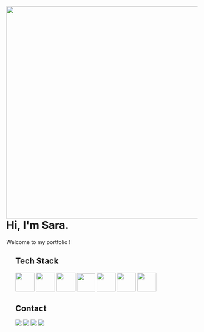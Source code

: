 <img align="right" src="https://user-images.githubusercontent.com/98292860/179035132-2e73c22f-b3b0-4c7d-bffd-0ce94daa68f8.gif" height="560px">

<h1>Hi, I'm Sara.  </h1>
<p> Welcome to my portfolio !</p>

<ul>

## Tech Stack

<img src="https://cdn-icons-png.flaticon.com/512/524/524545.png" width="50px;">
<img src="https://diegomariano.com/wp-content/uploads/2020/08/logo-2582747_640-e1597771254582.png" width="50px;">
<img src="https://logospng.org/download/javascript/logo-javascript-1024.png" width="50px;">

<img src="https://avatars.githubusercontent.com/u/18133?s=200&v=4" width="48px;">
 <img src="http://victorvhpg.github.io/minicurso-react.js/slides/img/logo.png" width="50px">
<img src="https://miro.medium.com/max/400/1*tfZa4vsI6UusJYt_fzvGnQ.png"  width="50px;">
<img src="https://assets.asana.biz/transform/ba9b63a3-f255-4088-b5fe-14ab4628f50b/logo-app-figma" width="50px;" >

## Contact 

  <a href = "mailto:saraeliza.lirio@gmail.com"><img src="https://img.shields.io/badge/-Gmail-%23333?style=for-the-badge&logo=gmail&logoColor=white" target="_blank"></a>
  <a href="https://www.linkedin.com/in/saralirio/" target="_blank"><img src="https://img.shields.io/badge/-LinkedIn-%230077B5?style=for-the-badge&logo=linkedin&logoColor=white" target="_blank"></a> 
<a href = "https://www.codewars.com/users/Sara-Lirio"><img src="https://camo.githubusercontent.com/9302030df1576ff819e48ca282a375a9f54f85026dabec3d7362af3bff9567dd/68747470733a2f2f696d672e736869656c64732e696f2f62616467652f436f6465776172732d4231333631453f7374796c653d666f722d7468652d6261646765266c6f676f3d436f646577617273266c6f676f436f6c6f723d7768697465" target="_blank"></a>
<a href = "https://discord.com/users/7814"><img src="https://camo.githubusercontent.com/3f990cfefb64f13d28397fe586c3aa38a81fde585de479205d63c79363ebe07a/68747470733a2f2f696d672e736869656c64732e696f2f62616467652f446973636f72642d3732383944413f7374796c653d666f722d7468652d6261646765266c6f676f3d646973636f7264266c6f676f436f6c6f723d7768697465" target="_blank"></a>

